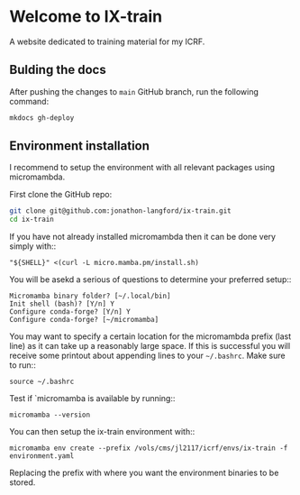 # Welcome to IX-train

A website dedicated to training material for my ICRF.

## Bulding the docs

After pushing the changes to `main` GitHub branch, run the following command:
```sh
mkdocs gh-deploy
```

## Environment installation

I recommend to setup the environment with all relevant packages using micromambda.

First clone the GitHub repo:
```sh
git clone git@github.com:jonathon-langford/ix-train.git
cd ix-train
```

If you have not already installed micromambda then it can be done very simply with::

    "${SHELL}" <(curl -L micro.mamba.pm/install.sh)

You will be asekd a serious of questions to determine your preferred setup::

    Micromamba binary folder? [~/.local/bin] 
    Init shell (bash)? [Y/n] Y
    Configure conda-forge? [Y/n] Y
    Configure conda-forge? [~/micromamba]

You may want to specify a certain location for the micromambda prefix (last line) as it can take up a reasonably large space. If this is successful you will receive some printout about appending lines to your `~/.bashrc`. Make sure to run::

    source ~/.bashrc

Test if `micromamba is available by running::

    micromamba --version

You can then setup the ix-train environment with::

    micromamba env create --prefix /vols/cms/jl2117/icrf/envs/ix-train -f environment.yaml

Replacing the prefix with where you want the environment binaries to be stored.

